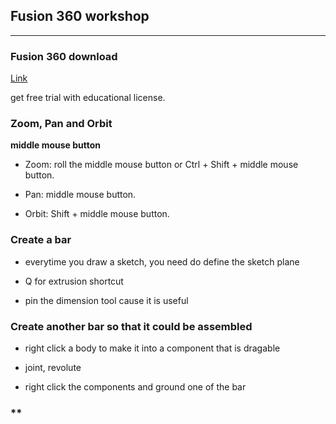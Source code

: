 ## **Fusion 360 workshop**

---

### **Fusion 360 download**

[Link](https://www.googleadservices.com/pagead/aclk?sa=L&ai=DChcSEwijgcj8p5r2AhUSicgKHRQNAAoYABADGgJxdQ&ei=poIYYrrgGb_YytMP75ynqAY&ohost=www.google.com&cid=CAASEuRo9_AnOZVRNGLZZcOEryXrqw&sig=AOD64_3RAT7U_e18LkS9mZQE5FdGtXto6Q&q&sqi=2&adurl&ved=2ahUKEwi6y7_8p5r2AhU_rHIEHW_OCWUQ0Qx6BAgDEAE)

get free trial with educational license.

### **Zoom, Pan and Orbit**

**middle mouse button**

- Zoom: roll the middle mouse button or Ctrl + Shift + middle mouse button.

- Pan: middle mouse button.

- Orbit: Shift + middle mouse button.

### **Create a bar**

- everytime you draw a sketch, you need do define the sketch plane

- Q for extrusion shortcut

- pin the dimension tool cause it is useful

### **Create another bar so that it could be assembled**

- right click a body to make it into a component that is dragable

- joint, revolute

- right click the components and ground one of the bar

### **

